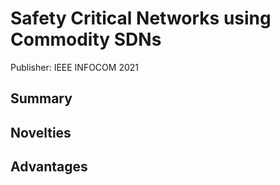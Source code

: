 # Safety Critical Networks using Commodity SDNs
Publisher:  IEEE INFOCOM 2021

## Summary

## Novelties
## Advantages
